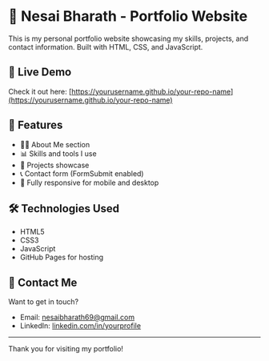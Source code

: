 # 💼 Nesai Bharath - Portfolio Website

This is my personal portfolio website showcasing my skills, projects, and contact information. Built with HTML, CSS, and JavaScript.

## 🚀 Live Demo

Check it out here: [https://yourusername.github.io/your-repo-name](https://yourusername.github.io/your-repo-name)

## 📂 Features

- 🧑‍💻 About Me section
- 📊 Skills and tools I use
- 📁 Projects showcase
- 📞 Contact form (FormSubmit enabled)
- 📱 Fully responsive for mobile and desktop

## 🛠️ Technologies Used

- HTML5
- CSS3
- JavaScript
- GitHub Pages for hosting

## 📩 Contact Me

Want to get in touch?

- Email: nesaibharath69@gmail.com
- LinkedIn: [linkedin.com/in/yourprofile](https://www.linkedin.com/in/nesai-bharath-741349293)

---

Thank you for visiting my portfolio!
